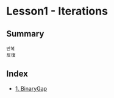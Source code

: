 # Lesson1 - Iterations
## Summary
```
반복
反復
```
## Index
+ [1. BinaryGap](https://github.com/Bnine/php-algorithm/blob/master/codility/Lesson1/BinaryGap.md)
